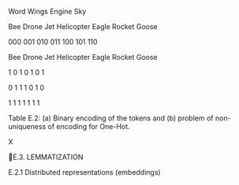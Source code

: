 Word Wings Engine Sky

Bee
Drone
Jet
Helicopter
Eagle
Rocket
Goose

000
001
010
011
100
101
110

Bee
Drone
Jet
Helicopter
Eagle
Rocket
Goose

1
0
1
0
1
0
1

0
1
1
1
0
1
0

1
1
1
1
1
1
1

Table E.2: (a) Binary encoding of the tokens and (b) problem of non-uniqueness of
encoding for One-Hot.

X

E.3. LEMMATIZATION

E.2.1 Distributed representations (embeddings)